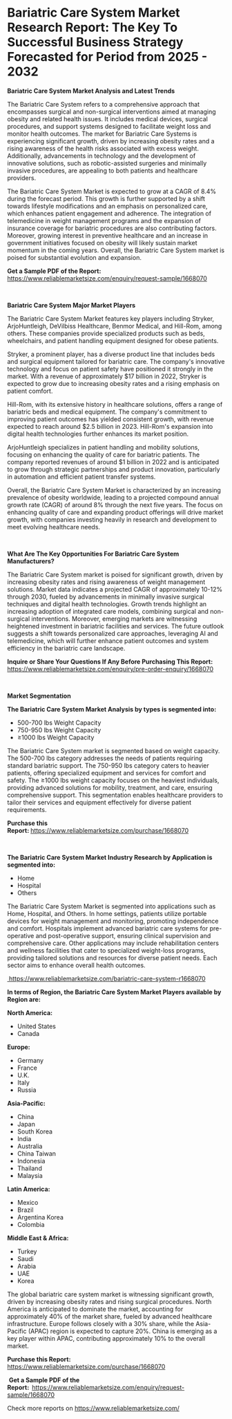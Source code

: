 <p><h1>Bariatric Care System Market Research Report: The Key To Successful Business Strategy Forecasted for Period from 2025 - 2032</h1></p><p><strong>Bariatric Care System Market Analysis and Latest Trends</strong></p>
<p><p>The Bariatric Care System refers to a comprehensive approach that encompasses surgical and non-surgical interventions aimed at managing obesity and related health issues. It includes medical devices, surgical procedures, and support systems designed to facilitate weight loss and monitor health outcomes. The market for Bariatric Care Systems is experiencing significant growth, driven by increasing obesity rates and a rising awareness of the health risks associated with excess weight. Additionally, advancements in technology and the development of innovative solutions, such as robotic-assisted surgeries and minimally invasive procedures, are appealing to both patients and healthcare providers.</p><p>The Bariatric Care System Market is expected to grow at a CAGR of 8.4% during the forecast period. This growth is further supported by a shift towards lifestyle modifications and an emphasis on personalized care, which enhances patient engagement and adherence. The integration of telemedicine in weight management programs and the expansion of insurance coverage for bariatric procedures are also contributing factors. Moreover, growing interest in preventive healthcare and an increase in government initiatives focused on obesity will likely sustain market momentum in the coming years. Overall, the Bariatric Care System market is poised for substantial evolution and expansion.</p></p>
<p><strong>Get a Sample PDF of the Report:&nbsp;</strong> <a href="https://www.reliablemarketsize.com/enquiry/request-sample/1668070?utm_campaign=2996&utm_medium=2&utm_source=Github&utm_content=ia&utm_term=08032025&utm_id=bariatric-care-system">https://www.reliablemarketsize.com/enquiry/request-sample/1668070</a></p>
<p>&nbsp;</p>
<p><strong>Bariatric Care System Major Market Players</strong></p>
<p><p>The Bariatric Care System Market features key players including Stryker, ArjoHuntleigh, DeVilbiss Healthcare, Benmor Medical, and Hill-Rom, among others. These companies provide specialized products such as beds, wheelchairs, and patient handling equipment designed for obese patients.</p><p>Stryker, a prominent player, has a diverse product line that includes beds and surgical equipment tailored for bariatric care. The company's innovative technology and focus on patient safety have positioned it strongly in the market. With a revenue of approximately $17 billion in 2022, Stryker is expected to grow due to increasing obesity rates and a rising emphasis on patient comfort.</p><p>Hill-Rom, with its extensive history in healthcare solutions, offers a range of bariatric beds and medical equipment. The company's commitment to improving patient outcomes has yielded consistent growth, with revenue expected to reach around $2.5 billion in 2023. Hill-Rom's expansion into digital health technologies further enhances its market position.</p><p>ArjoHuntleigh specializes in patient handling and mobility solutions, focusing on enhancing the quality of care for bariatric patients. The company reported revenues of around $1 billion in 2022 and is anticipated to grow through strategic partnerships and product innovation, particularly in automation and efficient patient transfer systems.</p><p>Overall, the Bariatric Care System Market is characterized by an increasing prevalence of obesity worldwide, leading to a projected compound annual growth rate (CAGR) of around 8% through the next five years. The focus on enhancing quality of care and expanding product offerings will drive market growth, with companies investing heavily in research and development to meet evolving healthcare needs.</p></p>
<p>&nbsp;</p>
<p><strong>What Are The Key Opportunities For Bariatric Care System Manufacturers?</strong></p>
<p><p>The Bariatric Care System market is poised for significant growth, driven by increasing obesity rates and rising awareness of weight management solutions. Market data indicates a projected CAGR of approximately 10-12% through 2030, fueled by advancements in minimally invasive surgical techniques and digital health technologies. Growth trends highlight an increasing adoption of integrated care models, combining surgical and non-surgical interventions. Moreover, emerging markets are witnessing heightened investment in bariatric facilities and services. The future outlook suggests a shift towards personalized care approaches, leveraging AI and telemedicine, which will further enhance patient outcomes and system efficiency in the bariatric care landscape.</p></p>
<p><strong>Inquire or Share Your Questions If Any Before Purchasing This Report:</strong> <a href="https://www.reliablemarketsize.com/enquiry/pre-order-enquiry/1668070?utm_campaign=2996&utm_medium=2&utm_source=Github&utm_content=ia&utm_term=08032025&utm_id=bariatric-care-system">https://www.reliablemarketsize.com/enquiry/pre-order-enquiry/1668070</a></p>
<p>&nbsp;</p>
<p><strong>Market Segmentation</strong></p>
<p><strong>The Bariatric Care System Market Analysis by types is segmented into:</strong></p>
<p><ul><li>500-700 lbs Weight Capacity</li><li>750-950 lbs Weight Capacity</li><li>≥1000 lbs Weight Capacity</li></ul></p>
<p><p>The Bariatric Care System market is segmented based on weight capacity. The 500-700 lbs category addresses the needs of patients requiring standard bariatric support. The 750-950 lbs category caters to heavier patients, offering specialized equipment and services for comfort and safety. The ≥1000 lbs weight capacity focuses on the heaviest individuals, providing advanced solutions for mobility, treatment, and care, ensuring comprehensive support. This segmentation enables healthcare providers to tailor their services and equipment effectively for diverse patient requirements.</p></p>
<p><strong>Purchase this Report:&nbsp;</strong><a href="https://www.reliablemarketsize.com/purchase/1668070?utm_campaign=2996&utm_medium=2&utm_source=Github&utm_content=ia&utm_term=08032025&utm_id=bariatric-care-system">https://www.reliablemarketsize.com/purchase/1668070</a></p>
<p>&nbsp;</p>
<p><strong>The Bariatric Care System Market Industry Research by Application is segmented into:</strong></p>
<p><ul><li>Home</li><li>Hospital</li><li>Others</li></ul></p>
<p><p>The Bariatric Care System Market is segmented into applications such as Home, Hospital, and Others. In home settings, patients utilize portable devices for weight management and monitoring, promoting independence and comfort. Hospitals implement advanced bariatric care systems for pre-operative and post-operative support, ensuring clinical supervision and comprehensive care. Other applications may include rehabilitation centers and wellness facilities that cater to specialized weight-loss programs, providing tailored solutions and resources for diverse patient needs. Each sector aims to enhance overall health outcomes.</p></p>
<p><a href="https://www.reliablemarketsize.com/bariatric-care-system-r1668070?utm_campaign=2996&utm_medium=2&utm_source=Github&utm_content=ia&utm_term=08032025&utm_id=bariatric-care-system">&nbsp;https://www.reliablemarketsize.com/bariatric-care-system-r1668070</a></p>
<p><strong>In terms of Region, the Bariatric Care System Market Players available by Region are:</strong></p>
<p>
    <p> <strong> North America: </strong>
        <ul>
            <li>United States</li>
            <li>Canada</li>
        </ul>
        </p> 
    <p> <strong> Europe: </strong>
        <ul>
            <li>Germany</li>
            <li>France</li>
            <li>U.K.</li>
            <li>Italy</li>
            <li>Russia</li>
        </ul>
        </p> 
    <p> <strong> Asia-Pacific: </strong>
        <ul>
            <li>China</li>
            <li>Japan</li>
            <li>South Korea</li>
            <li>India</li>
            <li>Australia</li>
            <li>China Taiwan</li>
            <li>Indonesia</li>
            <li>Thailand</li>
            <li>Malaysia</li>
        </ul>
        </p> 
    <p> <strong> Latin America: </strong>
        <ul>
            <li>Mexico</li>
            <li>Brazil</li>
            <li>Argentina Korea</li>
            <li>Colombia</li>
        </ul>
        </p> 
    <p> <strong> Middle East & Africa: </strong>
        <ul>
            <li>Turkey</li>
            <li>Saudi</li>
            <li>Arabia</li>
            <li>UAE</li>
            <li>Korea</li>
        </ul>
    </p>
    </p>
<p><p>The global bariatric care system market is witnessing significant growth, driven by increasing obesity rates and rising surgical procedures. North America is anticipated to dominate the market, accounting for approximately 40% of the market share, fueled by advanced healthcare infrastructure. Europe follows closely with a 30% share, while the Asia-Pacific (APAC) region is expected to capture 20%. China is emerging as a key player within APAC, contributing approximately 10% to the overall market.</p></p>
<p><strong>Purchase this Report: </strong><a href="https://www.reliablemarketsize.com/purchase/1668070?utm_campaign=2996&utm_medium=2&utm_source=Github&utm_content=ia&utm_term=08032025&utm_id=bariatric-care-system">https://www.reliablemarketsize.com/purchase/1668070</a></p>
<p>&nbsp;<strong>Get a Sample PDF of the Report:&nbsp;&nbsp;</strong><a href="https://www.reliablemarketsize.com/enquiry/request-sample/1668070?utm_campaign=2996&utm_medium=2&utm_source=Github&utm_content=ia&utm_term=08032025&utm_id=bariatric-care-system">https://www.reliablemarketsize.com/enquiry/request-sample/1668070</a></p>
<p><strong></strong></p>
<p>Check more reports on <a href="https://www.reliablemarketsize.com/?utm_campaign=2996&utm_medium=2&utm_source=Github&utm_content=ia&utm_term=08032025&utm_id=bariatric-care-system">https://www.reliablemarketsize.com/</a></p>